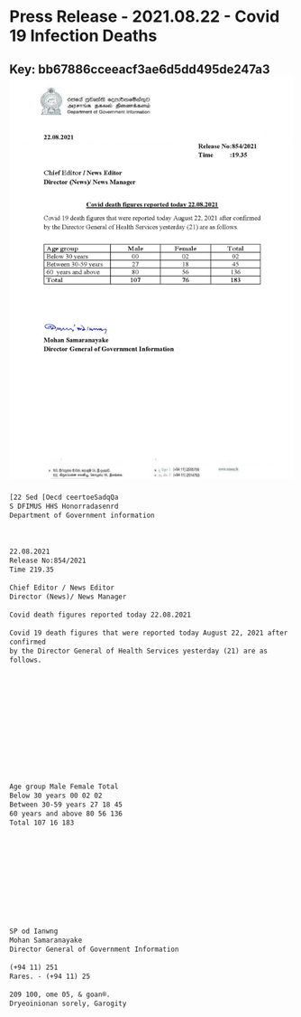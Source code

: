 # Press Release - 2021.08.22 - Covid 19 Infection Deaths 
Key: bb67886cceeacf3ae6d5dd495de247a3 
![img](img/bb67886cceeacf3ae6d5dd495de247a3.jpg)
---
```
[22 Sed [Oecd ceertoeSadqQa
S DFIMUS HHS Honorradasenrd
Department of Government information

 

22.08.2021
Release No:854/2021
Time 219.35

Chief Editor / News Editor
Director (News)/ News Manager

Covid death figures reported today 22.08.2021

Covid 19 death figures that were reported today August 22, 2021 after confirmed
by the Director General of Health Services yesterday (21) are as follows.

 

 

 

 

 

 

Age group Male Female Total
Below 30 years 00 02 02
Between 30-59 years 27 18 45
60 years and above 80 56 136
Total 107 16 183

 

 

 

 

 

SP od Ianwng
Mohan Samaranayake
Director General of Government Information

(+94 11) 251
Rares. - (+94 11) 25

209 100, ome 05, & goan®.
Dryeoinionan sorely, Garogity

      

```
